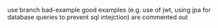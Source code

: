 use branch bad-example
good examples (e.g. use of jwt, using jpa for database queries to prevent sql intejction) are commented out

